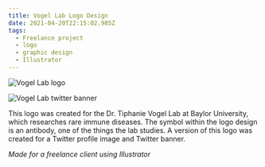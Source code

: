 ```yaml
---
title: Vogel Lab Logo Design
date: 2021-04-20T22:15:02.985Z
tags:
  - Freelance project
  - logo
  - graphic design
  - Illustrator
---
```

![Vogel Lab logo](/assets/vl-logo-robinsegg-square.png "Vogel Lab logo")

![Vogel Lab twitter banner](/assets/vl-banner-robinsegg.png "Vogel Lab twitter banner")

This logo was created for the Dr. Tiphanie Vogel Lab at Baylor University, which researches rare immune diseases. The symbol within the logo design is an antibody, one of the things the lab studies. A version of this logo was created for a Twitter profile image and Twitter banner.

*Made for a freelance client using Illustrator*